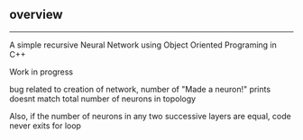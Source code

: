 ## overview
---

A simple recursive Neural Network using Object Oriented Programing in C++

Work in progress 

bug related to creation of network, number of "Made a neuron!" prints doesnt match total number of neurons in topology

Also, if the number of neurons in any two successive layers are equal, code never exits for loop
